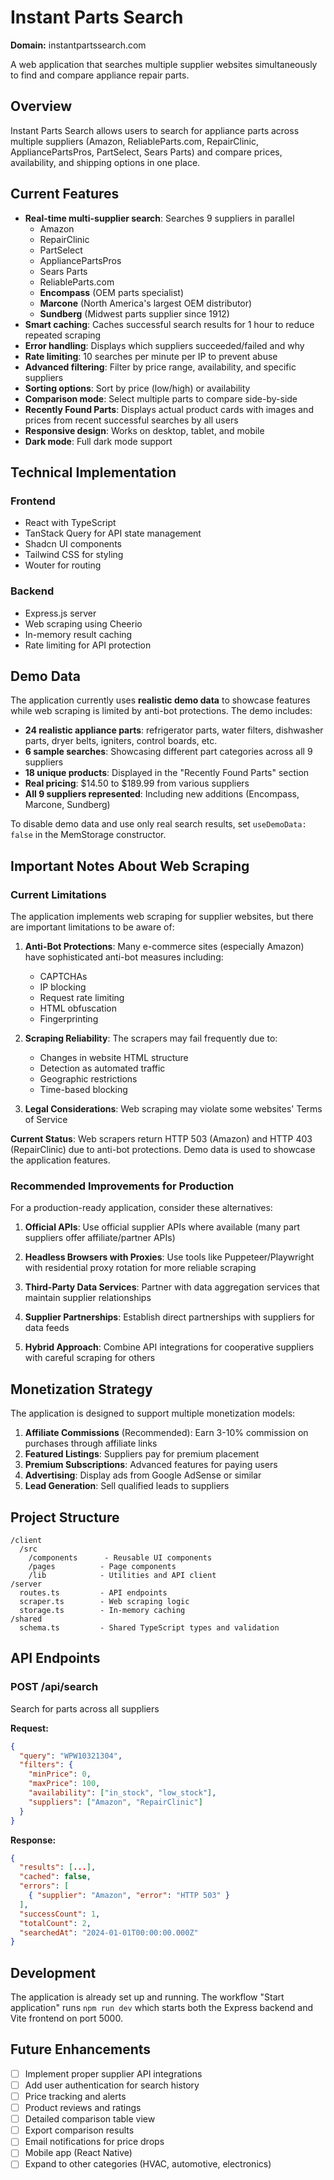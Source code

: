 # Instant Parts Search

**Domain:** instantpartssearch.com

A web application that searches multiple supplier websites simultaneously to find and compare appliance repair parts.

## Overview

Instant Parts Search allows users to search for appliance parts across multiple suppliers (Amazon, ReliableParts.com, RepairClinic, AppliancePartsPros, PartSelect, Sears Parts) and compare prices, availability, and shipping options in one place.

## Current Features

- **Real-time multi-supplier search**: Searches 9 suppliers in parallel
  - Amazon
  - RepairClinic
  - PartSelect
  - AppliancePartsPros
  - Sears Parts
  - ReliableParts.com
  - **Encompass** (OEM parts specialist)
  - **Marcone** (North America's largest OEM distributor)
  - **Sundberg** (Midwest parts supplier since 1912)
- **Smart caching**: Caches successful search results for 1 hour to reduce repeated scraping
- **Error handling**: Displays which suppliers succeeded/failed and why
- **Rate limiting**: 10 searches per minute per IP to prevent abuse
- **Advanced filtering**: Filter by price range, availability, and specific suppliers
- **Sorting options**: Sort by price (low/high) or availability
- **Comparison mode**: Select multiple parts to compare side-by-side
- **Recently Found Parts**: Displays actual product cards with images and prices from recent successful searches by all users
- **Responsive design**: Works on desktop, tablet, and mobile
- **Dark mode**: Full dark mode support

## Technical Implementation

### Frontend
- React with TypeScript
- TanStack Query for API state management
- Shadcn UI components
- Tailwind CSS for styling
- Wouter for routing

### Backend
- Express.js server
- Web scraping using Cheerio
- In-memory result caching
- Rate limiting for API protection

## Demo Data

The application currently uses **realistic demo data** to showcase features while web scraping is limited by anti-bot protections. The demo includes:

- **24 realistic appliance parts**: refrigerator parts, water filters, dishwasher parts, dryer belts, igniters, control boards, etc.
- **6 sample searches**: Showcasing different part categories across all 9 suppliers
- **18 unique products**: Displayed in the "Recently Found Parts" section
- **Real pricing**: $14.50 to $189.99 from various suppliers
- **All 9 suppliers represented**: Including new additions (Encompass, Marcone, Sundberg)

To disable demo data and use only real search results, set `useDemoData: false` in the MemStorage constructor.

## Important Notes About Web Scraping

### Current Limitations

The application implements web scraping for supplier websites, but there are important limitations to be aware of:

1. **Anti-Bot Protections**: Many e-commerce sites (especially Amazon) have sophisticated anti-bot measures including:
   - CAPTCHAs
   - IP blocking
   - Request rate limiting
   - HTML obfuscation
   - Fingerprinting

2. **Scraping Reliability**: The scrapers may fail frequently due to:
   - Changes in website HTML structure
   - Detection as automated traffic
   - Geographic restrictions
   - Time-based blocking

3. **Legal Considerations**: Web scraping may violate some websites' Terms of Service

**Current Status**: Web scrapers return HTTP 503 (Amazon) and HTTP 403 (RepairClinic) due to anti-bot protections. Demo data is used to showcase the application features.

### Recommended Improvements for Production

For a production-ready application, consider these alternatives:

1. **Official APIs**: Use official supplier APIs where available (many part suppliers offer affiliate/partner APIs)

2. **Headless Browsers with Proxies**: Use tools like Puppeteer/Playwright with residential proxy rotation for more reliable scraping

3. **Third-Party Data Services**: Partner with data aggregation services that maintain supplier relationships

4. **Supplier Partnerships**: Establish direct partnerships with suppliers for data feeds

5. **Hybrid Approach**: Combine API integrations for cooperative suppliers with careful scraping for others

## Monetization Strategy

The application is designed to support multiple monetization models:

1. **Affiliate Commissions** (Recommended): Earn 3-10% commission on purchases through affiliate links
2. **Featured Listings**: Suppliers pay for premium placement
3. **Premium Subscriptions**: Advanced features for paying users
4. **Advertising**: Display ads from Google AdSense or similar
5. **Lead Generation**: Sell qualified leads to suppliers

## Project Structure

```
/client
  /src
    /components      - Reusable UI components
    /pages          - Page components
    /lib            - Utilities and API client
/server
  routes.ts         - API endpoints
  scraper.ts        - Web scraping logic
  storage.ts        - In-memory caching
/shared
  schema.ts         - Shared TypeScript types and validation
```

## API Endpoints

### POST /api/search
Search for parts across all suppliers

**Request:**
```json
{
  "query": "WPW10321304",
  "filters": {
    "minPrice": 0,
    "maxPrice": 100,
    "availability": ["in_stock", "low_stock"],
    "suppliers": ["Amazon", "RepairClinic"]
  }
}
```

**Response:**
```json
{
  "results": [...],
  "cached": false,
  "errors": [
    { "supplier": "Amazon", "error": "HTTP 503" }
  ],
  "successCount": 1,
  "totalCount": 2,
  "searchedAt": "2024-01-01T00:00:00.000Z"
}
```

## Development

The application is already set up and running. The workflow "Start application" runs `npm run dev` which starts both the Express backend and Vite frontend on port 5000.

## Future Enhancements

- [ ] Implement proper supplier API integrations
- [ ] Add user authentication for search history
- [ ] Price tracking and alerts
- [ ] Product reviews and ratings
- [ ] Detailed comparison table view
- [ ] Export comparison results
- [ ] Email notifications for price drops
- [ ] Mobile app (React Native)
- [ ] Expand to other categories (HVAC, automotive, electronics)
